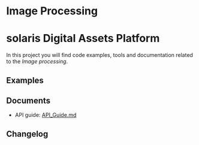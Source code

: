 # Image Processing

# solaris Digital Assets Platform

In this project you will find code examples, tools and documentation related to the
*Image processing*.

## Examples

## Documents

* API guide: [API_Guide.md](docs/API_Guide.md)

## Changelog
